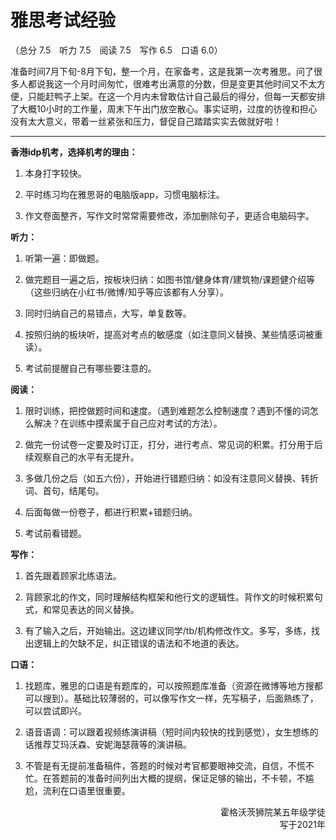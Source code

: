 # 雅思考试经验

（总分 7.5&emsp;听力 7.5&emsp;阅读 7.5&emsp;写作 6.5&emsp;口语 6.0）

准备时间7月下旬-8月下旬，整一个月，在家备考，这是我第一次考雅思。问了很多人都说我这一个月时间匆忙，很难考出满意的分数，但是变更其他时间又不太方便，只能赶鸭子上架。在这一个月内未曾敢估计自己最后的得分，但每一天都安排了大概10小时的工作量，周末下午出门放空散心。事实证明，过度的彷徨和担心没有太大意义，带着一丝紧张和压力，督促自己踏踏实实去做就好啦！

----

**香港idp机考，选择机考的理由：**

1. 本身打字较快。

2. 平时练习均在雅思哥的电脑版app，习惯电脑标注。

3. 作文卷面整齐，写作文时常常需要修改，添加删除句子，更适合电脑码字。

**听力：**

1. 听第一遍：即做题。

2. 做完题目一遍之后，按板块归纳：如图书馆/健身体育/建筑物/课题健介绍等（这些归纳在小红书/微博/知乎等应该都有人分享）。

3. 同时归纳自己的易错点，大写，单复数等。

4. 按照归纳的板块听，提高对考点的敏感度（如注意同义替换、某些情感词被重读）。

5. 考试前提醒自己有哪些要注意的。

**阅读：**

1. 限时训练，把控做题时间和速度。（遇到难题怎么控制速度？遇到不懂的词怎么解决？在训练中摸索属于自己应对考试的方法）。

2. 做完一份试卷一定要及时订正，打分，进行考点、常见词的积累。打分用于后续观察自己的水平有无提升。

3. 多做几份之后（如五六份），开始进行错题归纳：如没有注意同义替换、转折词、首句，结尾句。

4. 后面每做一份卷子，都进行积累+错题归纳。

5. 考试前看错题。

**写作：**

1.	首先跟着顾家北练语法。

2.	背顾家北的作文，同时理解结构框架和他行文的逻辑性。背作文的时候积累句式，和常见表达的同义替换。

3.	有了输入之后，开始输出。这边建议同学/tb/机构修改作文。多写，多练，找出逻辑上的欠缺不足，纠正错误的语法和不地道的表达。

**口语：**

1. 找题库，雅思的口语是有题库的，可以按照题库准备（资源在微博等地方搜都可以搜到）。基础比较薄弱的，可以像写作文一样，先写稿子，后面熟练了，可以尝试即兴。

2. 语音语调：可以跟着视频练演讲稿（短时间内较快的找到感觉），女生想练的话推荐艾玛沃森、安妮海瑟薇等的演讲稿。

3. 不管是有无提前准备稿件，答题的时候对考官都要眼神交流，自信，不慌不忙。在答题前的准备时间列出大概的提纲，保证足够的输出，不卡顿，不尴尬，流利在口语里很重要。

<p align="right">霍格沃茨狮院某五年级学徒<br/>写于2021年</p>